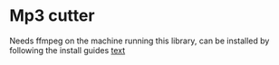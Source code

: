 # Mp3 cutter

Needs ffmpeg on the machine running this library, can be installed by following the install guides
[text](https://ffmpeg.org/download.html#build-mac)